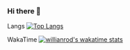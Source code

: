 ### Hi there 👋

Langs
[![Top Langs](https://github-readme-stats.vercel.app/api/top-langs/?username=MrMineToons)](https://github.com/anuraghazra/github-readme-stats)

WakaTime
[![willianrod's wakatime stats](https://github-readme-stats.vercel.app/api/wakatime?username=MrMineToons)](https://github.com/anuraghazra/github-readme-stats)

<!--
**MrMineToons/MrMineToons** is a ✨ _special_ ✨ repository because its `README.md` (this file) appears on your GitHub profile.

Here are some ideas to get you started:

- 🔭 I’m currently working on ...
- 🌱 I’m currently learning ...
- 👯 I’m looking to collaborate on ...
- 🤔 I’m looking for help with ...
- 💬 Ask me about ...
- 📫 How to reach me: ...
- 😄 Pronouns: ...
- ⚡ Fun fact: ...
-->
